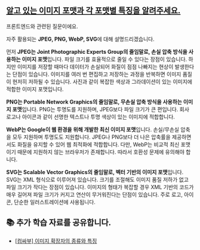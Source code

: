 ## [알고 있는 이미지 포맷과 각 포맷별 특징을 알려주세요.](https://www.maeil-mail.kr/question/134)

프론트엔드와 관련된 질문이에요.

자주 활용되는 **JPEG, PNG, WebP, SVG**에 대해 설명드리겠습니다.

먼저 **JPEG는 Joint Photographic Experts Group의 줄임말로, 손실 압축 방식을 사용하는 이미지 포맷**입니다. 파일 크기를 효율적으로 줄일 수 있다는 장점이 있습니다. 하지만 이미지를 저장할 때마다 데이터가 손실되어 화질이 점점 나빠지는 현상이 발생한다는 단점이 있습니다. 이미지를 여러 번 편집하고 저장하는 과정을 반복하면 이미지 품질이 현저히 저하될 수 있습니다. 사진과 같이 복잡한 색상과 그라데이션이 있는 이미지에 적합한 이미지 포맷입니다.

**PNG는 Portable Network Graphics의 줄임말로, 무손실 압축 방식을 사용하는 이미지 포맷**입니다. PNG는 투명도를 지원하며, JPEG보다 파일 크기가 큰 편입니다. 회사 로고나 아이콘과 같이 선명한 텍스트나 투명 색상이 있는 이미지에 적합합니다.

**WebP는 Google이 웹 환경을 위해 개발한 최신 이미지 포맷**입니다. 손실/무손실 압축을 모두 지원하며 투명도도 지원합니다. JPEG나 PNG보다 더 나은 압축률을 제공하면서도 화질을 유지할 수 있어 웹 최적화에 적합합니다. 다만, WebP는 비교적 최신 포맷이기 때문에 지원하지 않는 브라우저가 존재합니다. 따라서 호환성 문제에 유의해야 합니다.

**SVG는 Scalable Vector Graphics의 줄임말로, 벡터 기반의 이미지 포맷**입니다. SVG는 XML 형식으로 이루어져 있습니다. 크기를 조절해도 이미지 품질 저하가 없고 파일 크기가 작다는 장점이 있습니다. 이미지의 형태가 복잡할 경우 XML 기반의 코드가 매우 길어져 파일 크기가 커지고 연산이 무거워진다는 단점이 있습니다. 주로 로고, 아이콘, 단순한 일러스트레이션에 사용됩니다.

## 📚 추가 학습 자료를 공유합니다.

- [[컴싸부] 이미지 확장자의 종류와 특징](https://www.youtube.com/watch?v=SRdTJyd5f_U)